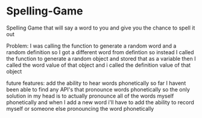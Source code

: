 # Spelling-Game
Spelling Game that will say a word to you and give you the chance to spell it out

Problem: I was calling the function to generate a random word and a random definition
so I got a different word from defintion so instead I called the function to generate
a random object and stored that as a variable then I called the word value of that object 
and i called the definition value of that object


future features:
add the ability to hear words phonetically
so far I havent been able to find any API's that pronounce words phonetically so the only solution in my head is to actually pronounce all of the words myself phonetically and when I add a new word i'll have to add the ability to record myself or someone else pronouncing the word phonetically